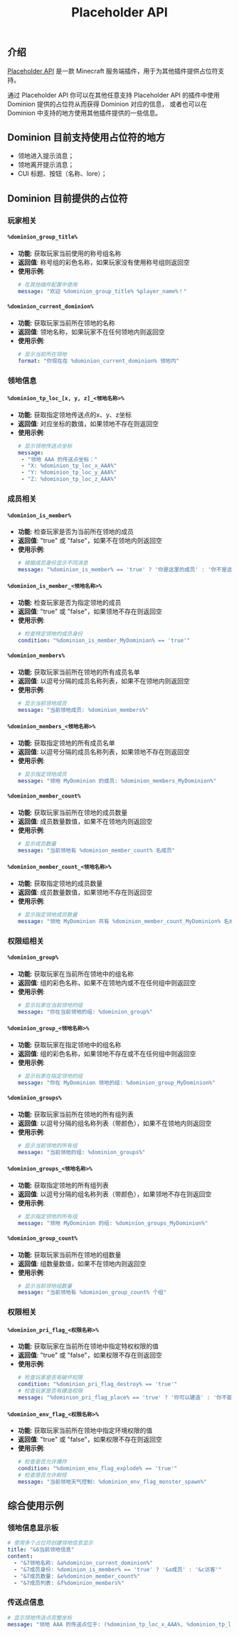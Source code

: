 ﻿---
title: Placeholder API
createTime: 2025/02/24 16:29:10
permalink: /doc/owner/other/placeholder/
---

## 介绍

[Placeholder API](https://wiki.placeholderapi.com/) 是一款 Minecraft 服务端插件，用于为其他插件提供占位符支持。

通过 Placeholder API 你可以在其他任意支持 Placeholder API 的插件中使用 Dominion 提供的占位符从而获得 Dominion 对应的信息，
或者也可以在 Dominion 中支持的地方使用其他插件提供的一些信息。

## Dominion 目前支持使用占位符的地方

- 领地进入提示消息；
- 领地离开提示消息；
- CUI 标题、按钮（名称、lore）；

## Dominion 目前提供的占位符

### 玩家相关

#### `%dominion_group_title%`

- **功能**: 获取玩家当前使用的称号组名称
- **返回值**: 称号组的彩色名称，如果玩家没有使用称号组则返回空
- **使用示例**:
  ```yaml
  # 在其他插件配置中使用
  message: "欢迎 %dominion_group_title% %player_name%！"
  ```

#### `%dominion_current_dominion%`

- **功能**: 获取玩家当前所在领地的名称
- **返回值**: 领地名称，如果玩家不在任何领地内则返回空
- **使用示例**:
  ```yaml
  # 显示当前所在领地
  format: "你现在在 %dominion_current_dominion% 领地内"
  ```

### 领地信息

#### `%dominion_tp_loc_[x, y, z]_<领地名称>%`

- **功能**: 获取指定领地传送点的x、y、z坐标
- **返回值**: 对应坐标的数值，如果领地不存在则返回空
- **使用示例**:
  ```yaml
  # 显示领地传送点坐标
  message:
   - "领地 AAA 的传送点坐标："
   - "X: %dominion_tp_loc_x_AAA%"
   - "Y: %dominion_tp_loc_y_AAA%"
   - "Z: %dominion_tp_loc_z_AAA%"
  ```

### 成员相关

#### `%dominion_is_member%`

- **功能**: 检查玩家是否为当前所在领地的成员
- **返回值**: "true" 或 "false"，如果不在领地内则返回空
- **使用示例**:
  ```yaml
  # 根据成员身份显示不同消息
  message: "%dominion_is_member% == 'true' ? '你是这里的成员' : '你不是这里的成员'"
  ```

#### `%dominion_is_member_<领地名称>%`

- **功能**: 检查玩家是否为指定领地的成员
- **返回值**: "true" 或 "false"，如果领地不存在则返回空
- **使用示例**:
  ```yaml
  # 检查特定领地的成员身份
  condition: "%dominion_is_member_MyDominion% == 'true'"
  ```

#### `%dominion_members%`

- **功能**: 获取玩家当前所在领地的所有成员名单
- **返回值**: 以逗号分隔的成员名称列表，如果不在领地内则返回空
- **使用示例**:
  ```yaml
  # 显示当前领地成员
  message: "当前领地成员: %dominion_members%"
  ```

#### `%dominion_members_<领地名称>%`

- **功能**: 获取指定领地的所有成员名单
- **返回值**: 以逗号分隔的成员名称列表，如果领地不存在则返回空
- **使用示例**:
  ```yaml
  # 显示指定领地成员
  message: "领地 MyDominion 的成员: %dominion_members_MyDominion%"
  ```

#### `%dominion_member_count%`

- **功能**: 获取玩家当前所在领地的成员数量
- **返回值**: 成员数量数值，如果不在领地内则返回空
- **使用示例**:
  ```yaml
  # 显示成员数量
  message: "当前领地有 %dominion_member_count% 名成员"
  ```

#### `%dominion_member_count_<领地名称>%`

- **功能**: 获取指定领地的成员数量
- **返回值**: 成员数量数值，如果领地不存在则返回空
- **使用示例**:
  ```yaml
  # 显示指定领地成员数量
  message: "领地 MyDominion 共有 %dominion_member_count_MyDominion% 名成员"
  ```

### 权限组相关

#### `%dominion_group%`

- **功能**: 获取玩家在当前所在领地中的组名称
- **返回值**: 组的彩色名称，如果不在领地内或不在任何组中则返回空
- **使用示例**:
  ```yaml
  # 显示玩家在当前领地的组
  message: "你在当前领地的组: %dominion_group%"
  ```

#### `%dominion_group_<领地名称>%`

- **功能**: 获取玩家在指定领地中的组名称
- **返回值**: 组的彩色名称，如果领地不存在或不在任何组中则返回空
- **使用示例**:
  ```yaml
  # 显示玩家在指定领地的组
  message: "你在 MyDominion 领地的组: %dominion_group_MyDominion%"
  ```

#### `%dominion_groups%`

- **功能**: 获取玩家当前所在领地的所有组列表
- **返回值**: 以逗号分隔的组名称列表（带颜色），如果不在领地内则返回空
- **使用示例**:
  ```yaml
  # 显示当前领地的所有组
  message: "当前领地的组: %dominion_groups%"
  ```

#### `%dominion_groups_<领地名称>%`

- **功能**: 获取指定领地的所有组列表
- **返回值**: 以逗号分隔的组名称列表（带颜色），如果领地不存在则返回空
- **使用示例**:
  ```yaml
  # 显示指定领地的所有组
  message: "领地 MyDominion 的组: %dominion_groups_MyDominion%"
  ```

#### `%dominion_group_count%`

- **功能**: 获取玩家当前所在领地的组数量
- **返回值**: 组数量数值，如果不在领地内则返回空
- **使用示例**:
  ```yaml
  # 显示当前领地组数量
  message: "当前领地有 %dominion_group_count% 个组"
  ```

### 权限相关

#### `%dominion_pri_flag_<权限名称>%`

- **功能**: 获取玩家在当前所在领地中指定特权权限的值
- **返回值**: "true" 或 "false"，如果权限不存在则返回空
- **使用示例**:
  ```yaml
  # 检查玩家是否有破坏权限
  condition: "%dominion_pri_flag_destroy% == 'true'"
  # 检查玩家是否有建造权限
  message: "%dominion_pri_flag_place% == 'true' ? '你可以建造' : '你不能建造'"
  ```

#### `%dominion_env_flag_<权限名称>%`

- **功能**: 获取玩家当前所在领地中指定环境权限的值
- **返回值**: "true" 或 "false"，如果权限不存在则返回空
- **使用示例**:
  ```yaml
  # 检查是否允许爆炸
  condition: "%dominion_env_flag_explode% == 'true'"
  # 检查是否允许刷怪
  message: "当前领地天气控制: %dominion_env_flag_monster_spawn%"
  ```

## 综合使用示例

### 领地信息显示板

```yaml
# 使用多个占位符创建领地信息显示
title: "&6当前领地信息"
content:
  - "&7领地名称: &a%dominion_current_dominion%"
  - "&7成员身份: %dominion_is_member% == 'true' ? '&a成员' : '&c访客'"
  - "&7成员数量: &e%dominion_member_count%"
  - "&7成员列表: &f%dominion_members%"
```

### 传送点信息

```yaml
# 显示领地传送点完整坐标
message: "领地 AAA 的传送点位于: (%dominion_tp_loc_x_AAA%, %dominion_tp_loc_y_AAA%, %dominion_tp_loc_z_AAA%)"
```

